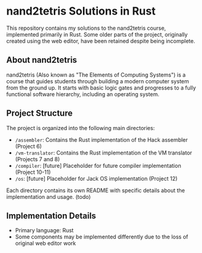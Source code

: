 # nand2tetris Solutions in Rust

This repository contains my solutions to the nand2tetris course, implemented primarily in Rust. Some older parts of the project, originally created using the web editor, have been retained despite being incomplete.

## About nand2tetris

nand2tetris (Also known as "The Elements of Computing Systems") is a course that guides students through building a modern computer system from the ground up. It starts with basic logic gates and progresses to a fully functional software hierarchy, including an operating system.

## Project Structure

The project is organized into the following main directories:

- `/assembler`: Contains the Rust implementation of the Hack assembler (Project 6)
- `/vm-translator`: Contains the Rust implementation of the VM translator (Projects 7 and 8)
- `/compiler`: [future] Placeholder for future compiler implementation (Project 10-11)
- `/os`: [future] Placeholder for Jack OS implementation (Project 12)

Each directory contains its own README with specific details about the implementation and usage. (todo)

## Implementation Details

- Primary language: Rust
- Some components may be implemented differently due to the loss of original web editor work